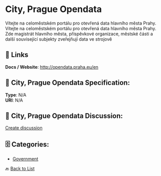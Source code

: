 # City, Prague Opendata


Vítejte na celoměstském portálu pro otevřená data hlavního města Prahy. Vítejte na celoměstském portálu pro otevřená data hlavního města Prahy. Zde magistrát hlavního města, příspěvkové organizace, městské části a další související subjekty zveřejňují data ve strojově

##  🔗 Links
**Docs / Website**: http://opendata.praha.eu/en

## 🧬 City, Prague Opendata Specification:
**Type**: N/A  
**URI**: N/A

## 💬 City, Prague Opendata Discussion:
[Create discussion](https://github.com/apis-list/apis-list/discussions/new)

## 🗄️ Categories:
- [Government](https://github.com/apis-list/apis-list#government-)




🔙 [Back to List](https://github.com/apis-list/apis-list)
